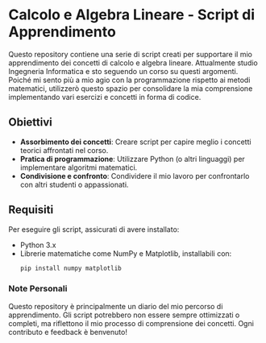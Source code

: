 # Calcolo e Algebra Lineare - Script di Apprendimento

Questo repository contiene una serie di script creati per supportare il mio apprendimento dei concetti di calcolo e algebra lineare. Attualmente studio Ingegneria Informatica e sto seguendo un corso su questi argomenti. Poiché mi sento più a mio agio con la programmazione rispetto ai metodi matematici, utilizzerò questo spazio per consolidare la mia comprensione implementando vari esercizi e concetti in forma di codice.

## Obiettivi

- **Assorbimento dei concetti**: Creare script per capire meglio i concetti teorici affrontati nel corso.
- **Pratica di programmazione**: Utilizzare Python (o altri linguaggi) per implementare algoritmi matematici.
- **Condivisione e confronto**: Condividere il mio lavoro per confrontarlo con altri studenti o appassionati.

## Requisiti

Per eseguire gli script, assicurati di avere installato:

- Python 3.x
- Librerie matematiche come NumPy e Matplotlib, installabili con:
  ```bash
  pip install numpy matplotlib

### Note Personali

Questo repository è principalmente un diario del mio percorso di apprendimento. Gli script potrebbero non essere sempre ottimizzati o completi, ma riflettono il mio processo di comprensione dei concetti. Ogni contributo e feedback è benvenuto!
